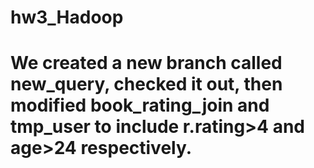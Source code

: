 # hw3_Hadoop
# We created a new branch called new_query, checked it out, then modified book_rating_join and tmp_user to include r.rating>4 and age>24 respectively. 

